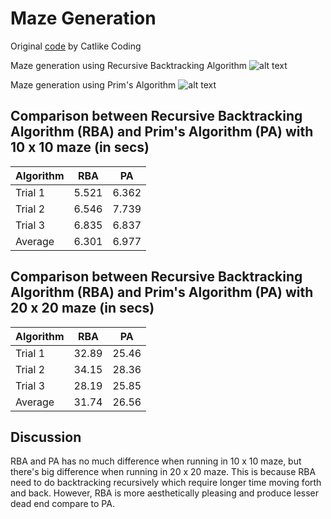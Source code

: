 # Maze Generation

Original [code](https://catlikecoding.com/unity/tutorials/maze/) by Catlike Coding

Maze generation using Recursive Backtracking Algorithm
![alt text](RBA.JPG)

Maze generation using Prim's Algorithm
![alt text](PA.JPG)


## Comparison between Recursive Backtracking Algorithm (RBA) and Prim's Algorithm (PA) with 10 x 10 maze (in secs)
| Algorithm|  RBA  |  PA   |
|----------|-------|-------|
|Trial 1   | 5.521 | 6.362 |
|Trial 2   | 6.546 | 7.739 |
|Trial 3   | 6.835 | 6.837 |
|Average   | 6.301 | 6.977 |

## Comparison between Recursive Backtracking Algorithm (RBA) and Prim's Algorithm (PA) with 20 x 20 maze (in secs)
| Algorithm|  RBA  |  PA   |
|----------|-------|-------|
|Trial 1   | 32.89 | 25.46 |
|Trial 2   | 34.15 | 28.36 |
|Trial 3   | 28.19 | 25.85 |
|Average   | 31.74 | 26.56 |

## Discussion
RBA and PA has no much difference when running in 10 x 10 maze, but there's big difference when running in 20 x 20 maze. This is because RBA need to do backtracking recursively which require longer time moving forth and back. However, RBA is more aesthetically pleasing and produce lesser dead end compare to PA.
